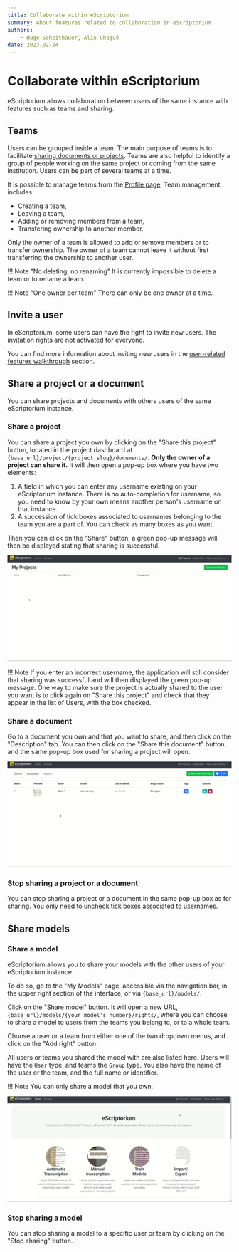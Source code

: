 ```yaml
---
title: Collaborate within eScriptorium
summary: About features related to collaboration in eScriptorium.
authors:
    - Hugo Scheithauer, Alix Chagué
date: 2023-02-24
---
```


# Collaborate within eScriptorium

eScriptorium allows collaboration between users of the same instance with features such as teams and sharing.

## Teams

Users can be grouped inside a team. The main purpose of teams is to facilitate [sharing documents or projects](#share-a-project-or-a-document). Teams are also helpful to identify a group of people working on the same project or coming from the same institution. Users can be part of several teams at a time.  

It is possible to manage teams from the [Profile page](users.md#review-and-edit-your-profile). Team management includes:  

- Creating a team,  
- Leaving a team,  
- Adding or removing members from a team,  
- Transfering ownership to another member.  

Only the owner of a team is allowed to add or remove members or to transfer ownership. The owner of a team cannot leave it without first transferring the ownership to another user.

!!! Note "No deleting, no renaming"
    It is currently impossible to delete a team or to rename a team.

!!! Note "One owner per team"
    There can only be one owner at a time.

## Invite a user

In eScriptorium, some users can have the right to invite new users. The invitation rights are not activated for everyone.

You can find more information about inviting new users in the [user-related features walkthrough](users.md#invite) section.

## Share a project or a document

You can share projects and documents with others users of the same eScriptorium instance.

### Share a project

You can share a project you own by clicking on the "Share this project" button, located in the project dashboard at `{base_url}/project/{project_slug}/documents/`. **Only the owner of a project can share it.** It will then open a pop-up box where you have two elements:

1. A field in which you can enter any username existing on your eScriptorium instance. There is no auto-completion for username, so you need to know by your own means another person's username on that instance.
2. A succession of tick boxes associated to usernames belonging to the team you are a part of. You can check as many boxes as you want.

Then you can click on the "Share" button, a green pop-up message will then be displayed stating that sharing is successful.

![image: Sharing a project from a project page](img/collaborate/escriptorium_collaborate_share_project.gif "Sharing a project")

!!! Note
    If you enter an incorrect username, the application will still consider that sharing was successful and will then displayed the green pop-up message. One way to make sure the project is actually shared to the user you want is to click again on "Share this project" and check that they appear in the list of Users, with the box checked.

### Share a document

Go to a document you own and that you want to share, and then click on the "Description" tab. You can then click on the "Share this document" button, and the same pop-up box used for sharing a project will open.

![image: Sharing a document from the "Description" tab of a document](img/collaborate/escriptorium_collaborate_share_document.gif "Sharing a document")

### Stop sharing a project or a document

You can stop sharing a project or a document in the same pop-up box as for sharing. You only need to uncheck tick boxes associated to usernames.

## Share models  

### Share a model

eScriptorium allows you to share your models with the other users of your eScriptorium instance.

To do so, go to the "My Models" page, accessible via the navigation bar, in the upper right section of the interface, or via `{base_url}/models/`.

Click on the "Share model" button. It will open a new URL, `{base_url}/models/{your model's number}/rights/`, where you can choose to share a model to users from the teams you belong to, or to a whole team.

Choose a user or a team from either one of the two dropdown menus, and click on the "Add right" button.

All users or teams you shared the model with are also listed here. Users will have the `User` type, and teams the `Group` type. You also have the name of the user or the team, and the full name or identifier.

!!! Note
    You can only share a model that you own.

![image: Sharing a model from the "My Models" page, with a team](img/collaborate/escriptorium_collaborate_share_model.gif "Sharing a model with a team")

### Stop sharing a model

You can stop sharing a model to a specific user or team by clicking on the "Stop sharing" button.
